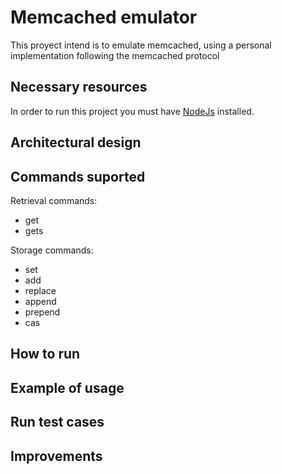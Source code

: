 # Memcached emulator

This proyect intend is to emulate memcached, using a personal implementation following the memcached protocol

## Necessary resources

In order to run this project you must have [NodeJs](https://nodejs.org/es/download/) installed.

## Architectural design

## Commands suported

Retrieval commands:
* get
* gets

Storage commands:
* set
* add
* replace
* append
* prepend
* cas

## How to run

## Example of usage

## Run test cases

## Improvements



